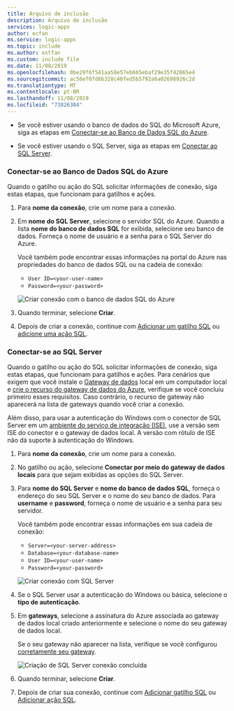 ```yaml
---
title: Arquivo de inclusão
description: Arquivo de inclusão
services: logic-apps
author: ecfan
ms.service: logic-apps
ms.topic: include
ms.author: estfan
ms.custom: include file
ms.date: 11/08/2019
ms.openlocfilehash: 0be29f6f541aa58e57eb665ebaf29e35f42865e4
ms.sourcegitcommit: ac56ef07d86328c40fed5b5792a6a02698926c2d
ms.translationtype: MT
ms.contentlocale: pt-BR
ms.lasthandoff: 11/08/2019
ms.locfileid: "73826304"
---
```

* Se você estiver usando o banco de dados do SQL do Microsoft Azure, siga as etapas em [Conectar-se ao Banco de Dados SQL do Azure](#connect-azure-sql-db).

* Se você estiver usando o SQL Server, siga as etapas em [Conectar ao SQL Server](#connect-sql-server).

<a name="connect-azure-sql-db"></a>

### <a name="connect-to-azure-sql-database"></a>Conectar-se ao Banco de Dados SQL do Azure

Quando o gatilho ou ação do SQL solicitar informações de conexão, siga estas etapas, que funcionam para gatilhos e ações.

1. Para **nome da conexão**, crie um nome para a conexão.

1. Em **nome do SQL Server**, selecione o servidor SQL do Azure. Quando a lista **nome do banco de dados SQL** for exibida, selecione seu banco de dados. Forneça o nome de usuário e a senha para o SQL Server do Azure.

   Você também pode encontrar essas informações na portal do Azure nas propriedades do banco de dados SQL ou na cadeia de conexão:

   * `User ID=<your-user-name>`
   * `Password=<your-password>`

   ![Criar conexão com o banco de dados SQL do Azure](./media/connectors-create-api-sqlazure/azure-sql-database-create-connection.png)

1. Quando terminar, selecione **Criar**.

1. Depois de criar a conexão, continue com [Adicionar um gatilho SQL](#add-sql-trigger) ou [adicione uma ação SQL](#add-sql-action).

<a name="connect-sql-server"></a>

### <a name="connect-to-sql-server"></a>Conectar-se ao SQL Server

Quando o gatilho ou ação do SQL solicitar informações de conexão, siga estas etapas, que funcionam para gatilhos e ações. Para cenários que exigem que você instale o [Gateway de dados](https://docs.microsoft.com/azure/logic-apps/logic-apps-gateway-install) local em um computador local e [crie o recurso do gateway de dados do Azure](https://docs.microsoft.com/azure/logic-apps/logic-apps-gateway-connection), verifique se você concluiu primeiro esses requisitos. Caso contrário, o recurso de gateway não aparecerá na lista de gateways quando você criar a conexão.

Além disso, para usar a autenticação do Windows com o conector de SQL Server em um [ambiente do serviço de integração (ISE)](https://docs.microsoft.com/azure/logic-apps/connect-virtual-network-vnet-isolated-environment-overview), use a versão sem ISE do conector e o gateway de dados local. A versão com rótulo de ISE não dá suporte à autenticação do Windows.

1. Para **nome da conexão**, crie um nome para a conexão.

1. No gatilho ou ação, selecione **Conectar por meio do gateway de dados locais** para que sejam exibidas as opções do SQL Server.

1. Para **nome do SQL Server** e **nome do banco de dados SQL**, forneça o endereço do seu SQL Server e o nome do seu banco de dados. Para **username** e **password**, forneça o nome de usuário e a senha para seu servidor.

   Você também pode encontrar essas informações em sua cadeia de conexão:

   * `Server=<your-server-address>`
   * `Database=<your-database-name>`
   * `User ID=<your-user-name>`
   * `Password=<your-password>`

   ![Criar conexão com SQL Server](./media/connectors-create-api-sqlazure/sql-server-create-connection.png)

1. Se o SQL Server usar a autenticação do Windows ou básica, selecione o **tipo de autenticação**.

1. Em **gateways**, selecione a assinatura do Azure associada ao gateway de dados local criado anteriormente e selecione o nome do seu gateway de dados local.

   Se o seu gateway não aparecer na lista, verifique se você configurou [corretamente seu gateway](https://docs.microsoft.com/azure/logic-apps/logic-apps-gateway-connection).

   ![Criação de SQL Server conexão concluída](./media/connectors-create-api-sqlazure/sql-server-create-connection-complete.png)

1. Quando terminar, selecione **Criar**.

1. Depois de criar sua conexão, continue com [Adicionar gatilho SQL](#add-sql-trigger) ou [Adicionar ação SQL](#add-sql-action).
